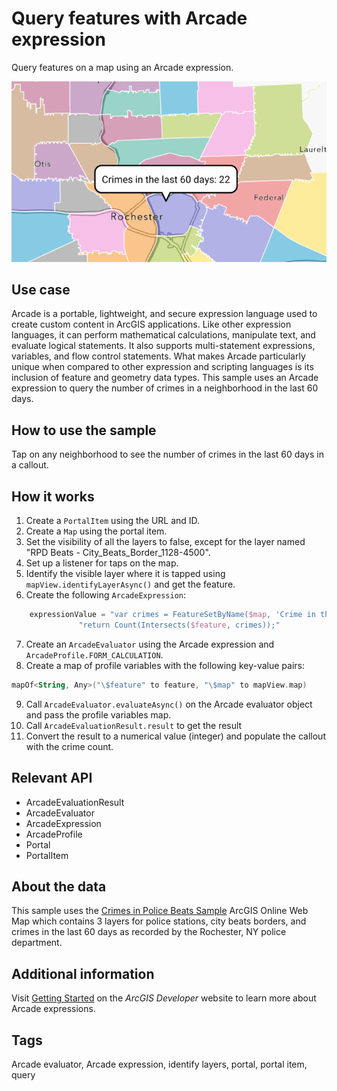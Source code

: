 # Query features with Arcade expression

Query features on a map using an Arcade expression.

![QueryFeaturesWithArcadeExpression](query-features-with-arcade-expression.png)

## Use case

Arcade is a portable, lightweight, and secure expression language used to create custom content in ArcGIS applications. Like other expression languages, it can perform mathematical calculations, manipulate text, and evaluate logical statements. It also supports multi-statement expressions, variables, and flow control statements. What makes Arcade particularly unique when compared to other expression and scripting languages is its inclusion of feature and geometry data types. This sample uses an Arcade expression to query the number of crimes in a neighborhood in the last 60 days.

## How to use the sample

Tap on any neighborhood to see the number of crimes in the last 60 days in a callout.

## How it works

1. Create a `PortalItem` using the URL and ID.
2. Create a `Map` using the portal item.
3. Set the visibility of all the layers to false, except for the layer named "RPD Beats  - City_Beats_Border_1128-4500".
4. Set up a listener for taps on the map.
5. Identify the visible layer where it is tapped using `mapView.identifyLayerAsync()` and get the feature.
6. Create the following `ArcadeExpression`:
```kotlin		
 	expressionValue = "var crimes = FeatureSetByName($map, 'Crime in the last 60 days');\n"
			   "return Count(Intersects($feature, crimes));"
```
            
7. Create an `ArcadeEvaluator` using the Arcade expression and `ArcadeProfile.FORM_CALCULATION`.
8. Create a map of profile variables with the following key-value pairs: 
```kotlin
mapOf<String, Any>("\$feature" to feature, "\$map" to mapView.map)
```
	 
9. Call `ArcadeEvaluator.evaluateAsync()` on the Arcade evaluator object and pass the profile variables map.
10. Call `ArcadeEvaluationResult.result` to get the result
11. Convert the result to a numerical value (integer) and populate the callout with the crime count.

## Relevant API

* ArcadeEvaluationResult
* ArcadeEvaluator
* ArcadeExpression
* ArcadeProfile
* Portal
* PortalItem

## About the data

This sample uses the [Crimes in Police Beats Sample](https://www.arcgis.com/home/item.html?id=14562fced3474190b52d315bc19127f6) ArcGIS Online Web Map which contains 3 layers for police stations, city beats borders, and crimes in the last 60 days as recorded by the Rochester, NY police department.

## Additional information

Visit [Getting Started](https://developers.arcgis.com/arcade/) on the *ArcGIS Developer* website to learn more about Arcade expressions.

## Tags

Arcade evaluator, Arcade expression, identify layers, portal, portal item, query
